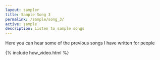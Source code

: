 ```yaml
---
layout: sampler
title: Sample Song 3
permalink: /sample/song_3/
active: sample
description: Listen to sample songs
---
```

Here you can hear some of the previous songs I have written for people  

{% include how_video.html %}



